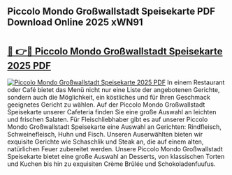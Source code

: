 ## Piccolo Mondo Großwallstadt Speisekarte PDF Download Online 2025 xWN91

# <h2><a href="http://gc7pmmy.nevu.top/?p=Piccolo+Mondo+Gro%c3%9fwallstadt+Speisekarte">🔗 👉🔴 Piccolo Mondo Großwallstadt Speisekarte 2025 PDF</a></h2>

[![Piccolo Mondo Großwallstadt Speisekarte 2025 PDF](https://i.imgur.com/dBaPXMq.png)](http://gc7pmmy.nevu.top/?p=Piccolo+Mondo+Gro%c3%9fwallstadt+Speisekarte)
In einem Restaurant oder Café bietet das Menü nicht nur eine Liste der angebotenen Gerichte, sondern auch die Möglichkeit, ein köstliches und für Ihren Geschmack geeignetes Gericht zu wählen. Auf der Piccolo Mondo Großwallstadt Speisekarte unserer Cafeteria finden Sie eine große Auswahl an leichten und frischen Salaten. Für Fleischliebhaber gibt es auf unserer Piccolo Mondo Großwallstadt Speisekarte eine Auswahl an Gerichten: Rindfleisch, Schweinefleisch, Huhn und Fisch. Unseren Auserwählten bieten wir exquisite Gerichte wie Schaschlik und Steak an, die auf einem alten, natürlichen Feuer zubereitet werden. Unsere Piccolo Mondo Großwallstadt Speisekarte bietet eine große Auswahl an Desserts, von klassischen Torten und Kuchen bis hin zu exquisiten Crème Brûlée und Schokoladenfuufus.
